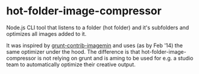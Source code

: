 hot-folder-image-compressor
===========================

Node.js CLI tool that listens to a folder (hot folder) and it's subfolders and optimizes all images added to it.

It was inspired by [grunt-contrib-imagemin](https://github.com/gruntjs/grunt-contrib-imagemin) and uses (as by Feb '14) the same optimizer under the hood. The difference is that hot-folder-image-compressor is not relying on grunt and is aming to be used for e.g. a studio team to automatically optimize their creative output.